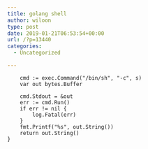```yaml
---
title: golang shell
author: wiloon
type: post
date: 2019-01-21T06:53:54+00:00
url: /?p=13440
categories:
  - Uncategorized

---
```

```golang func shellExec(s string) string {
    cmd := exec.Command("/bin/sh", "-c", s)
    var out bytes.Buffer

    cmd.Stdout = &out
    err := cmd.Run()
    if err != nil {
        log.Fatal(err)
    }
    fmt.Printf("%s", out.String())
    return out.String()
}

```